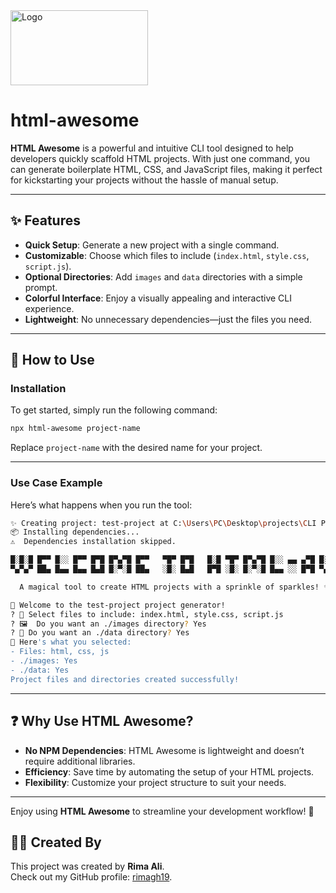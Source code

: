 <img src="https://i.ibb.co/Dgfb0n8p/image.png" alt="Logo" width="220" height="120" > 

# html-awesome



**HTML Awesome** is a powerful and intuitive CLI tool designed to help developers quickly scaffold HTML projects. With just one command, you can generate boilerplate HTML, CSS, and JavaScript files, making it perfect for kickstarting your projects without the hassle of manual setup.

---

## ✨ Features

- **Quick Setup**: Generate a new project with a single command.
- **Customizable**: Choose which files to include (`index.html`, `style.css`, `script.js`).
- **Optional Directories**: Add `images` and `data` directories with a simple prompt.
- **Colorful Interface**: Enjoy a visually appealing and interactive CLI experience.
- **Lightweight**: No unnecessary dependencies—just the files you need.

---

## 🚀 How to Use

### Installation

To get started, simply run the following command:

```bash
npx html-awesome project-name
```

Replace `project-name` with the desired name for your project.

---

### Use Case Example

Here’s what happens when you run the tool:

```bash
✨ Creating project: test-project at C:\Users\PC\Desktop\projects\CLI PROJECT\html-awesome\test-project
📦 Installing dependencies...
⚠️  Dependencies installation skipped.

█░█░█ █▀▀ █░░ █▀▀ █▀█ █▀▄▀█ █▀▀   ▀█▀ █▀█   █░█ ▀█▀ █▀▄▀█ █░░ ▄▄ ▄▀█ █░█░█ █▀▀ █▀ █▀█ █▀▄▀█ █▀▀
▀▄▀▄▀ ██▄ █▄▄ █▄▄ █▄█ █░▀░█ ██▄   ░█░ █▄█   █▀█ ░█░ █░▀░█ █▄▄ ░░ █▀█ ▀▄▀▄▀ ██▄ ▄█ █▄█ █░▀░█ ██▄

  A magical tool to create HTML projects with a sprinkle of sparkles! ✨

🌟 Welcome to the test-project project generator!
? 📄 Select files to include: index.html, style.css, script.js
? 🖼️  Do you want an ./images directory? Yes
? 📂 Do you want an ./data directory? Yes
🎉 Here's what you selected:
- Files: html, css, js
- ./images: Yes
- ./data: Yes
Project files and directories created successfully!
```

---

## ❓ Why Use HTML Awesome?

- **No NPM Dependencies**: HTML Awesome is lightweight and doesn’t require additional libraries.
- **Efficiency**: Save time by automating the setup of your HTML projects.
- **Flexibility**: Customize your project structure to suit your needs.

---

Enjoy using **HTML Awesome** to streamline your development workflow! 🚀


## 👩‍💻 Created By

This project was created by **Rima Ali**.  
Check out my GitHub profile: [rimagh19](https://github.com/rimagh19).
